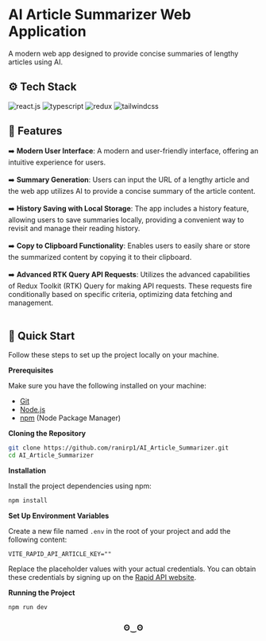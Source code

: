 # AI Article Summarizer Web Application
 A modern web app designed to provide concise summaries of lengthy articles using AI.
 
 ## <a name="tech-stack">⚙️ Tech Stack</a>
 <div>
     <img src="https://img.shields.io/badge/-React_JS-black?style=for-the-badge&logoColor=white&logo=react&color=61DAFB" alt="react.js" />
     <img src="https://img.shields.io/badge/-TypeScript-black?style=for-the-badge&logoColor=white&logo=typescript&color=3178C6" alt="typescript" />
     <img src="https://img.shields.io/badge/-Redux-black?style=for-the-badge&logoColor=white&logo=redux&color=764ABC" alt="redux" />
     <img src="https://img.shields.io/badge/-Tailwind_CSS-black?style=for-the-badge&logoColor=white&logo=tailwindcss&color=06B6D4" alt="tailwindcss" />
   </div>
 
 ## <a name="features">🔋 Features</a>
 ➡️ **Modern User Interface**: A modern and user-friendly interface, offering an intuitive experience for users. <br> <br>
 ➡️ **Summary Generation**: Users can input the URL of a lengthy article and the web app utilizes AI to provide a concise summary of the article content. <br> <br>
 ➡️ **History Saving with Local Storage**: The app includes a history feature, allowing users to save summaries locally, providing a convenient way to revisit and manage their reading history.  <br> <br>
 ➡️ **Copy to Clipboard Functionality**: Enables users to easily share or store the summarized content by copying it to their clipboard.  <br> <br>
 ➡️ **Advanced RTK Query API Requests**: Utilizes the advanced capabilities of Redux Toolkit (RTK) Query for making API requests. These requests fire conditionally based on specific criteria, optimizing data fetching and management.  <br> <br>
 
 ## <a name="quick-start">🤸 Quick Start</a>
 
 Follow these steps to set up the project locally on your machine.
 
 **Prerequisites**
 
 Make sure you have the following installed on your machine:
 
 - [Git](https://git-scm.com/)
 - [Node.js](https://nodejs.org/en)
 - [npm](https://www.npmjs.com/) (Node Package Manager)
 
 **Cloning the Repository**
 
 ```bash
 git clone https://github.com/ranirp1/AI_Article_Summarizer.git
 cd AI_Article_Summarizer
 ```
 
 **Installation**
 
 Install the project dependencies using npm:
 
 ```bash
 npm install
 ```
 
 **Set Up Environment Variables**
 
 Create a new file named `.env` in the root of your project and add the following content:
 
 ```env
 VITE_RAPID_API_ARTICLE_KEY=""
 ```
 
 Replace the placeholder values with your actual credentials. You can obtain these credentials by signing up on the [Rapid API website](https://rapidapi.com/restyler/api/article-extractor-and-summarizer?utm_source=youtube.com%2FJavaScriptMastery&utm_medium=referral&utm_campaign=DevRel).
 
 **Running the Project**
 
 ```bash
 npm run dev
 ```
 
 <h3 align="center"> ʘ‿ʘ </h3>
